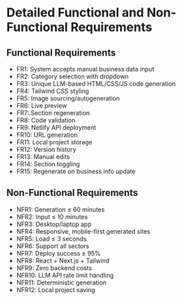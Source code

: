 # Detailed Functional and Non-Functional Requirements

## Functional Requirements

- FR1: System accepts manual business data input
- FR2: Category selection with dropdown
- FR3: Unique LLM-based HTML/CSS/JS code generation
- FR4: Tailwind CSS styling
- FR5: Image sourcing/autogeneration
- FR6: Live preview
- FR7: Section regeneration
- FR8: Code validation
- FR9: Netlify API deployment
- FR10: URL generation
- FR11: Local project storage
- FR12: Version history
- FR13: Manual edits
- FR14: Section toggling
- FR15: Regenerate on business info update

## Non-Functional Requirements

- NFR1: Generation ≤ 60 minutes
- NFR2: Input ≤ 10 minutes
- NFR3: Desktop/laptop app
- NFR4: Responsive, mobile-first generated sites
- NFR5: Load ≤ 3 seconds
- NFR6: Support all sectors
- NFR7: Deploy success ≥ 95%
- NFR8: React + Next.js + Tailwind
- NFR9: Zero backend costs
- NFR10: LLM API rate limit handling
- NFR11: Deterministic generation
- NFR12: Local project saving
